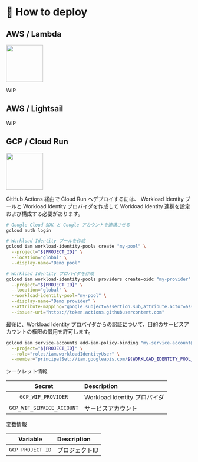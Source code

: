 # 🚀 How to deploy
## AWS / Lambda
<img src="https://d2908q01vomqb2.cloudfront.net/1b6453892473a467d07372d45eb05abc2031647a/2023/02/23/lambda_service.png" height="100">

WIP


## AWS / Lightsail
WIP


## GCP / Cloud Run

<img src="https://storage.googleapis.com/gweb-cloudblog-publish/images/Cloud_Run.max-2600x2600.jpg" height="100">

GitHub Actions 経由で Cloud Run へデプロイするには、 Workload Identity プールと Workload Identity プロバイダを作成して Workload Identity 連携を設定および構成する必要があります。
```bash
# Google Cloud SDK と Google アカウントを連携させる
gcloud auth login

# Workload Identity プールを作成
gcloud iam workload-identity-pools create "my-pool" \
  --project="${PROJECT_ID}" \
  --location="global" \
  --display-name="Demo pool"

# Workload Identity プロバイダを作成
gcloud iam workload-identity-pools providers create-oidc "my-provider" \
  --project="${PROJECT_ID}" \
  --location="global" \
  --workload-identity-pool="my-pool" \
  --display-name="Demo provider" \
  --attribute-mapping="google.subject=assertion.sub,attribute.actor=assertion.actor,attribute.aud=assertion.aud" \
  --issuer-uri="https://token.actions.githubusercontent.com"
```

最後に、Workload Identity プロバイダからの認証について、目的のサービスアカウントの権限の借用を許可します。
```bash
gcloud iam service-accounts add-iam-policy-binding "my-service-account@${PROJECT_ID}.iam.gserviceaccount.com" \
  --project="${PROJECT_ID}" \
  --role="roles/iam.workloadIdentityUser" \
  --member="principalSet://iam.googleapis.com/${WORKLOAD_IDENTITY_POOL_ID}/attribute.repository/my-org/my-repo"
```

シークレット情報

| Secret | Description |
|:------:|:------------|
| `GCP_WIF_PROVIDER` | Workload Identity プロバイダ |
| `GCP_WIF_SERVICE_ACCOUNT` | サービスアカウント |

変数情報

| Variable | Description |
|:--------:|:------------|
| `GCP_PROJECT_ID` | プロジェクトID |
